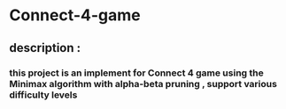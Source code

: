 # Connect-4-game

## description :
### this project is an implement for Connect 4 game using the Minimax algorithm with alpha-beta pruning , support various difficulty levels 
